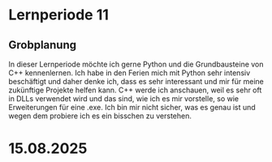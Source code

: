 # Lernperiode 11

## Grobplanung

In dieser Lernperiode möchte ich gerne Python und die Grundbausteine von C++ kennenlernen. 
Ich habe in den Ferien mich mit Python sehr intensiv beschäftigt und daher denke ich, dass es sehr interessant und mir für meine zukünftige Projekte helfen kann.
C++ werde ich anschauen, weil es sehr oft in DLLs verwendet wird und das sind, wie ich es mir vorstelle, so wie Erweiterungen für eine .exe. Ich bin mir nicht sicher, was es genau ist und wegen dem probiere ich es ein bisschen
zu verstehen.

# 15.08.2025

